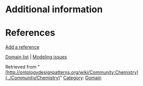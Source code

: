 #  Additional information


#  References


[Add a reference](index.php@title=Odp%253AAdd_reference&subject=../Community/Chemistry "http://ontologydesignpatterns.org/wiki/index.php?title=Odp:Add_reference&subject=Community%3AChemistry")


  




[Domain list](../Community/Domain "Community:Domain") | [Modeling issues](../Community/Main "Community:Main")


Retrieved from "[http://ontologydesignpatterns.org/wiki/Community:Chemistry](../Community/Chemistry)"
 [Category](http://ontologydesignpatterns.org/wiki/Special:Categories "Special:Categories"): [Domain](../Category/Domain "Category:Domain")